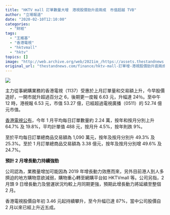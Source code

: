 ```yaml
---
title: "HKTV mall 訂單數量大增　港視股價勁升逾兩成　市值超越 TVB"
author: "立場報道"
date: "2020-02-10T12:10:00"
categories:
  - "財經"
tags:
  - "王維基"
  - "香港電視"
  - "hktvmall"
  - "hktv"
topics: []
image: "http://web.archive.org/web/2021im_/https://assets.thestandnews.com/media/photos/Untitled-1-13_lsMtQ_ojVwwbe.png"
original_url: "thestandnews.com/finance/hktv-mall-訂單增-港視股價勁升逾兩成-市值超越-tvb"
---
```

![](http://web.archive.org/web/2021im_/https://assets.thestandnews.com/media/photos/Untitled-1-13_lsMtQ_ojVwwbe.png)

主力從事網購業務的香港電視（1137）受惠於上月訂單量和交易額上升，今早股價造好，一開市就升超過百分之 6，後期更一度報 6.63 元，升幅達 24％。至中午 12 時，港視報 6.53 元，市值 53.27 億，已經超過電視廣播（0511）的 52.74 億元市值。

[香港電視公布](http://web.archive.org/web/20211229132903/https://www1.hkexnews.hk/listedco/listconews/sehk/2020/0210/2020021000008_c.pdf)，今年 1 月平均每日訂單數量約 2.24 萬，按年和按月分別上升 64.7% 及 19.8%，平均計單值 488 元，按月升 4.5%，按年則跌 9%。

至於平均每日訂單總商品交易額為 1,090 萬元，按年及按月分別升 49.3% 及 25.3%。至於 1 月訂單總商品交易額為 3.38 億元，按年及按月分別增 49.6% 及 24.7%。

**預計 2 月增長動力持續強勁**

公司認為，業務量增加可能因為 2019 年增長動力效應而來，另外目前港人到人多擠迫的地方購物意欲減弱，購物重心轉至網購平台如 HKTVmall 等。公司另指，2 月頭 9 日增長動力及營運狀況均較上月同期更強，預期此增長動力將延續至整個 2 月。

香港電視股價自年初 3.46 元起持續攀升，至今升幅已達 87%，當中公司股價自 2 月以來已經上升近五成。